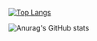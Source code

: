 [![Top Langs](https://github-readme-stats.vercel.app/api/top-langs/?username=wangxizzz&layout=compact)](https://github.com/anuraghazra/github-readme-stats)

![Anurag's GitHub stats](https://github-readme-stats.vercel.app/api?username=wangxizzz&show_icons=true)

